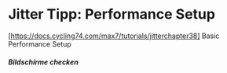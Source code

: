 # Jitter Tipp: Performance Setup

[https://docs.cycling74.com/max7/tutorials/jitterchapter38] Basic Performance Setup

##### Bildschirme checken
